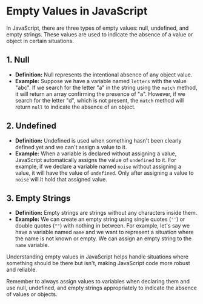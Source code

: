 # Empty Values in JavaScript

In JavaScript, there are three types of empty values: null, undefined, and empty strings. These values are used to indicate the absence of a value or object in certain situations.

## 1. Null

- **Definition:** Null represents the intentional absence of any object value.
- **Example:** Suppose we have a variable named `letters` with the value "abc". If we search for the letter "a" in the string using the `match` method, it will return an array confirming the presence of "a". However, if we search for the letter "d", which is not present, the `match` method will return `null` to indicate the absence of an object.

## 2. Undefined

- **Definition:** Undefined is used when something hasn't been clearly defined yet and we can't assign a value to it.
- **Example:** When a variable is declared without assigning a value, JavaScript automatically assigns the value of `undefined` to it. For example, if we declare a variable named `noise` without assigning a value, it will have the value of `undefined`. Only after assigning a value to `noise` will it hold that assigned value.

## 3. Empty Strings

- **Definition:** Empty strings are strings without any characters inside them.
- **Example:** We can create an empty string using single quotes (`''`) or double quotes (`""`) with nothing in between. For example, let's say we have a variable named `name` and we want to represent a situation where the name is not known or empty. We can assign an empty string to the `name` variable.

Understanding empty values in JavaScript helps handle situations where something should be there but isn't, making JavaScript code more robust and reliable.

Remember to always assign values to variables when declaring them and use null, undefined, and empty strings appropriately to indicate the absence of values or objects.